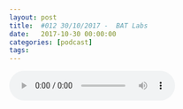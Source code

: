 ```yaml
---
layout: post
title:  #012 30/10/2017 -  BAT Labs
date:   2017-10-30 00:00:00
categories: [podcast]
tags:
---
```

<audio src='http://feeds.soundcloud.com/stream/349197970-la-bulle-crypto-012-30102017-bat-labs.mp3' autoplay='false' controls='true' />

#012 30/10/2017 -  BAT Labs

Des questions à propos de l’épisode ? On a dit une bêtise ? Envie de partager et d’échanger ?
Rejoins nous sur notre communauté Telegram (https://t.me/joinchat/BPCby0LDFPYTUhYNDlILVg) ou par Twitter @labullecrypto.

DuckDuckGo rejoint les “publishers” de BAT
https://twitter.com/AttentionToken/status/924369609418870784

Binance lance son incubateur
https://labs.binance.com/ 

RPX sur KuCoin
https://www.kucoin.com/#/trade/RPX-BTC 

Prochaine ICO sur NEO: Aphelion 
https://apheliontoken.com/ 

Banque de Corée du sud 
https://cointelegraph.com/news/south-korea-to-regulate-bitcoin-as-commodity-says-bank-of-korea-governor

Ce que dit Twitter: TRACTO (TRCT)
tracto.org 

Soutenez le podcast:
BTC: 1F8mSBpdVSYbW7S5w5zaFRtPkJGAjneFVN
LTC: LgKsmiwozmhH4XixzP9iUzHR3DBGtCuo7F
ETH (et autres tokens): 0xe390d66441D0144fd54bd82Bff96B94E7620196f 

Intro/outro music: Cash Rules by Ari de Niro is licensed under a Attribution-NonCommercial 3.0 International License.
